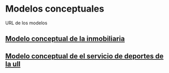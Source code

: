 # Modelos conceptuales
URL de los modelos

## [Modelo conceptual de la inmobiliaria](https://drive.google.com/file/d/1rjzN5x7sKc9kSWpDTPaEvdJH0xy_P1Ld/view?usp=sharing)

## [Modelo conceptual de el servicio de deportes de la ull](https://www.draw.io/#G1snDTtgx0iVCi8BSEtjwfDQ-OYNFwJU4k)
